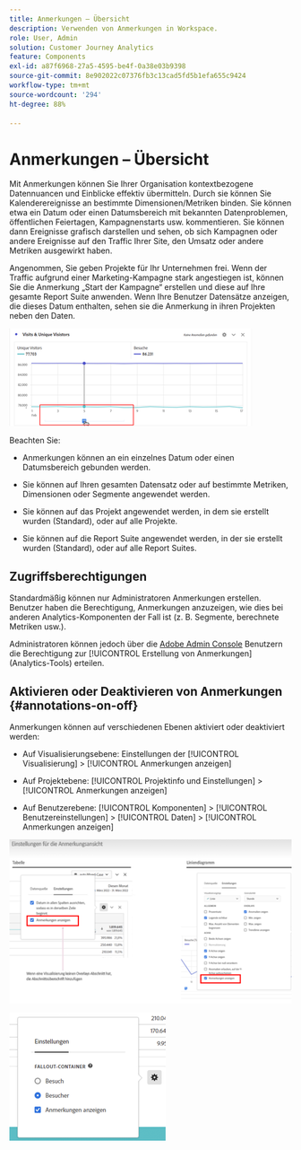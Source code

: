 ```yaml
---
title: Anmerkungen – Übersicht
description: Verwenden von Anmerkungen in Workspace.
role: User, Admin
solution: Customer Journey Analytics
feature: Components
exl-id: a87f6968-27a5-4595-be4f-0a38e03b9398
source-git-commit: 8e902022c07376fb3c13cad5fd5b1efa655c9424
workflow-type: tm+mt
source-wordcount: '294'
ht-degree: 88%

---
```


# Anmerkungen – Übersicht

Mit Anmerkungen können Sie Ihrer Organisation kontextbezogene Datennuancen und Einblicke effektiv übermitteln. Durch sie können Sie Kalenderereignisse an bestimmte Dimensionen/Metriken binden. Sie können etwa ein Datum oder einen Datumsbereich mit bekannten Datenproblemen, öffentlichen Feiertagen, Kampagnenstarts usw. kommentieren. Sie können dann Ereignisse grafisch darstellen und sehen, ob sich Kampagnen oder andere Ereignisse auf den Traffic Ihrer Site, den Umsatz oder andere Metriken ausgewirkt haben.

Angenommen, Sie geben Projekte für Ihr Unternehmen frei. Wenn der Traffic aufgrund einer Marketing-Kampagne stark angestiegen ist, können Sie die Anmerkung „Start der Kampagne“ erstellen und diese auf Ihre gesamte Report Suite anwenden. Wenn Ihre Benutzer Datensätze anzeigen, die dieses Datum enthalten, sehen sie die Anmerkung in ihren Projekten neben den Daten.

![](assets/multi-day.png)

Beachten Sie:

* Anmerkungen können an ein einzelnes Datum oder einen Datumsbereich gebunden werden.

* Sie können auf Ihren gesamten Datensatz oder auf bestimmte Metriken, Dimensionen oder Segmente angewendet werden.

* Sie können auf das Projekt angewendet werden, in dem sie erstellt wurden (Standard), oder auf alle Projekte.

* Sie können auf die Report Suite angewendet werden, in der sie erstellt wurden (Standard), oder auf alle Report Suites.

## Zugriffsberechtigungen

Standardmäßig können nur Administratoren Anmerkungen erstellen. Benutzer haben die Berechtigung, Anmerkungen anzuzeigen, wie dies bei anderen Analytics-Komponenten der Fall ist (z. B. Segmente, berechnete Metriken usw.).

Administratoren können jedoch über die [Adobe Admin Console](https://experienceleague.adobe.com/docs/analytics/admin/admin-console/permissions/analytics-tools.html?lang=de) Benutzern die Berechtigung zur [!UICONTROL Erstellung von Anmerkungen] (Analytics-Tools) erteilen.

## Aktivieren oder Deaktivieren von Anmerkungen {#annotations-on-off}

Anmerkungen können auf verschiedenen Ebenen aktiviert oder deaktiviert werden:

* Auf Visualisierungsebene: Einstellungen der [!UICONTROL Visualisierung] > [!UICONTROL Anmerkungen anzeigen]

* Auf Projektebene: [!UICONTROL Projektinfo und Einstellungen] > [!UICONTROL Anmerkungen anzeigen]

* Auf Benutzerebene: [!UICONTROL Komponenten] > [!UICONTROL Benutzereinstellungen] > [!UICONTROL Daten] > [!UICONTROL Anmerkungen anzeigen]

![](assets/show-ann.png)

![](assets/show-ann2.png)
